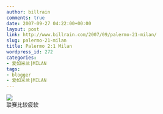 ```yaml
---
author: billrain
comments: true
date: 2007-09-27 04:22:00+00:00
layout: post
link: http://www.billrain.com/2007/09/palermo-21-milan/
slug: palermo-21-milan
title: Palermo 2:1 Milan
wordpress_id: 272
categories:
- 爱如米兰|MILAN
tags:
- blogger
- 爱如米兰|MILAN
---
```


[![](http://bp0.blogger.com/_lAHIYwHGO4A/RvswWzHkNqI/AAAAAAAACBo/F1QP5e18FGw/s400/U2030P6T12D3195246F44DT20070927031624.jpg)](http://bp0.blogger.com/_lAHIYwHGO4A/RvswWzHkNqI/AAAAAAAACBo/F1QP5e18FGw/s1600-h/U2030P6T12D3195246F44DT20070927031624.jpg)  
联赛比较疲软  

